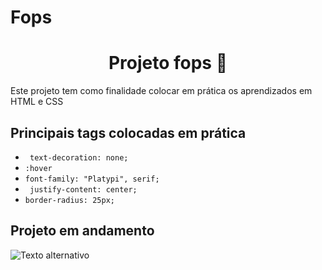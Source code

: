 # Fops

<h1 align="center"> Projeto fops 🚀 </h1>

<P>Este projeto tem como finalidade colocar em prática os aprendizados em HTML e CSS</P>

## Principais tags colocadas em prática

* `` text-decoration: none;``
* ``:hover``
* ``font-family: "Platypi", serif;``
* `` justify-content: center;``
* ``border-radius: 25px;``


 ## Projeto em andamento
![Texto alternativo](https://media.giphy.com/media/v1.Y2lkPTc5MGI3NjExaTAwZXd5ejJlczVkNW1xeGlveG5hZXE1cDB0b2RqaG9rdnJkd2ljdiZlcD12MV9pbnRlcm5hbF9naWZfYnlfaWQmY3Q9Zw/11ASZtb7vdJagM/giphy.gif)
